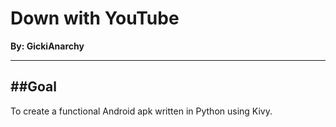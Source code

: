 # Down with YouTube
**By: GickiAnarchy**
--- ---

##Goal
---
To create a functional Android apk written in Python using Kivy.
